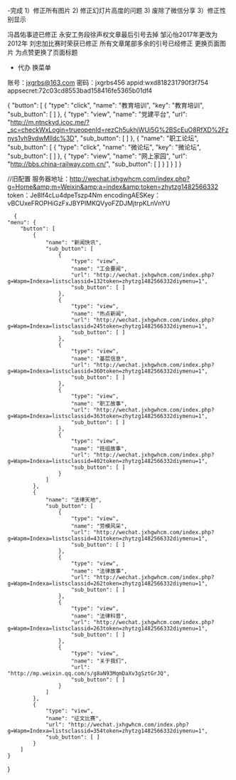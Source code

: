-完成
1）修正所有图片
2) 修正幻灯片高度的问题
3) 废除了微信分享
3）修正性别显示

冯昌佑事迹已修正
永安工务段徐声权文章最后引号去掉
邹沁怡2017年更改为2012年
刘忠加比赛时荣获已修正
所有文章尾部多余的引号已经修正
更换页面图片
为点赞更换了页面标题

- 代办
换菜单


账号：jxgrbs@163.com
密码：jxgrbs456
appid:wxd818231790f3f754
appsecret:72c03cd8553bad158416fe5365b01df4

{
  "button": [
            {
                "type": "click",
                "name": "教育培训",
                "key": "教育培训",
                "sub_button": [ ]
            },
            {
                "type": "view",
                "name": "党建平台",
                "url": "http://m.ntnckyd.icoc.me/?_sc=checkWxLogin=trueopenId=rezCh5ukhjWUi5G%2BScEuO8RfXD%2Fznys1vh9vdwMIldc%3D",
                "sub_button": [ ]
            },
            {
                "name": "职工论坛",
                "sub_button": [
                    {
                        "type": "click",
                        "name": "微论坛",
                        "key": "微论坛",
                        "sub_button": [ ]
                    },
                    {
                        "type": "view",
                        "name": "网上家园",
                        "url": "http://bbs.china-railway.com.cn/",
                        "sub_button": [ ]
                    }
                ]
            }
        ]
      }




//旧配置
服务器地址：http://wechat.jxhgwhcm.com/index.php?g=Home&amp;m=Weixin&amp;a=index&amp;token=zhytzg1482566332
token：Je8lf4cLu4dpeTszp4Nm
encodingAESKey：vBCUxeFROPHiGzFxJBYPlMKQVyoFZDJMjtrpKLnVnYU


      {
    "menu": {
        "button": [
            {
                "name": "新闻快讯",
                "sub_button": [
                    {
                        "type": "view",
                        "name": "工会要闻",
                        "url": "http://wechat.jxhgwhcm.com/index.php?g=Wapm=Indexa=listsclassid=132token=zhytzg1482566332diymenu=1",
                        "sub_button": [ ]
                    },
                    {
                        "type": "view",
                        "name": "热点新闻",
                        "url": "http://wechat.jxhgwhcm.com/index.php?g=Wapm=Indexa=listsclassid=245token=zhytzg1482566332diymenu=1",
                        "sub_button": [ ]
                    },
                    {
                        "type": "view",
                        "name": "基层信息",
                        "url": "http://wechat.jxhgwhcm.com/index.php?g=Wapm=Indexa=listsclassid=360token=zhytzg1482566332diymenu=1",
                        "sub_button": [ ]
                    },
                    {
                        "type": "view",
                        "name": "职工故事",
                        "url": "http://wechat.jxhgwhcm.com/index.php?g=Wapm=Indexa=listsclassid=363token=zhytzg1482566332diymenu=1",
                        "sub_button": [ ]
                    },
                    {
                        "type": "view",
                        "name": "班组故事",
                        "url": "http://wechat.jxhgwhcm.com/index.php?g=Wapm=Indexa=listsclassid=402token=zhytzg1482566332diymenu=1",
                        "sub_button": [ ]
                    }
                ]
            },
            {
                "name": "法律天地",
                "sub_button": [
                    {
                        "type": "view",
                        "name": "劳模风采",
                        "url": "http://wechat.jxhgwhcm.com/index.php?g=Wapm=Indexa=listsclassid=431token=zhytzg1482566332diymenu=1",
                        "sub_button": [ ]
                    },
                    {
                        "type": "view",
                        "name": "法律故事",
                        "url": "http://wechat.jxhgwhcm.com/index.php?g=Wapm=Indexa=listsclassid=262token=zhytzg1482566332diymenu=1",
                        "sub_button": [ ]
                    },
                    {
                        "type": "view",
                        "name": "法律科普",
                        "url": "http://wechat.jxhgwhcm.com/index.php?g=Wapm=Indexa=listsclassid=263token=zhytzg1482566332diymenu=1",
                        "sub_button": [ ]
                    },
                    {
                        "type": "view",
                        "name": "关于我们",
                        "url": "http://mp.weixin.qq.com/s/g8aN93MqmDaXv3gSztGrJQ",
                        "sub_button": [ ]
                    }
                ]
            },
            {
                "type": "view",
                "name": "征文比赛",
                "url": "http://wechat.jxhgwhcm.com/index.php?g=Wapm=Indexa=listsclassid=354token=zhytzg1482566332diymenu=1",
                "sub_button": [ ]
            }
        ]
    }
}
